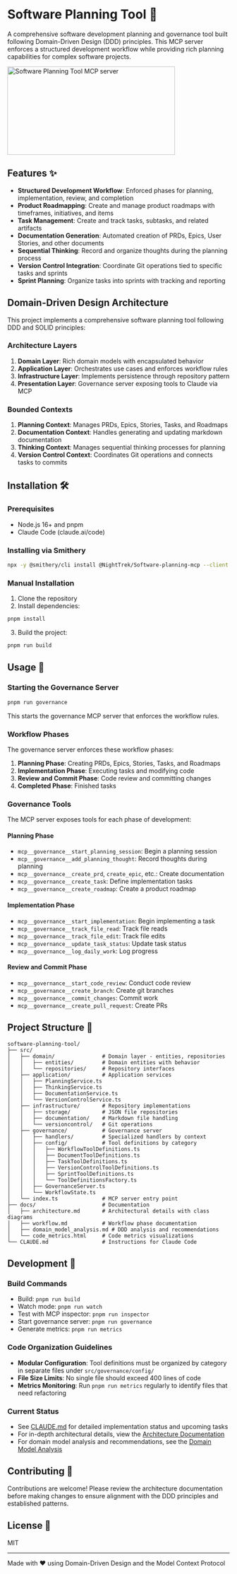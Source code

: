 # Software Planning Tool 🚀

A comprehensive software development planning and governance tool built following Domain-Driven Design (DDD) principles. This MCP server enforces a structured development workflow while providing rich planning capabilities for complex software projects.

<a href="https://glama.ai/mcp/servers/a35c7qc7ie">
  <img width="380" height="200" src="https://glama.ai/mcp/servers/a35c7qc7ie/badge" alt="Software Planning Tool MCP server" />
</a>

## Features ✨

- **Structured Development Workflow**: Enforced phases for planning, implementation, review, and completion
- **Product Roadmapping**: Create and manage product roadmaps with timeframes, initiatives, and items
- **Task Management**: Create and track tasks, subtasks, and related artifacts
- **Documentation Generation**: Automated creation of PRDs, Epics, User Stories, and other documents
- **Sequential Thinking**: Record and organize thoughts during the planning process
- **Version Control Integration**: Coordinate Git operations tied to specific tasks and sprints
- **Sprint Planning**: Organize tasks into sprints with tracking and reporting

## Domain-Driven Design Architecture

This project implements a comprehensive software planning tool following DDD and SOLID principles:

### Architecture Layers

1. **Domain Layer**: Rich domain models with encapsulated behavior
2. **Application Layer**: Orchestrates use cases and enforces workflow rules
3. **Infrastructure Layer**: Implements persistence through repository pattern
4. **Presentation Layer**: Governance server exposing tools to Claude via MCP

### Bounded Contexts

1. **Planning Context**: Manages PRDs, Epics, Stories, Tasks, and Roadmaps
2. **Documentation Context**: Handles generating and updating markdown documentation
3. **Thinking Context**: Manages sequential thinking processes for planning
4. **Version Control Context**: Coordinates Git operations and connects tasks to commits

## Installation 🛠️

### Prerequisites

- Node.js 16+ and pnpm
- Claude Code (claude.ai/code)

### Installing via Smithery

```bash
npx -y @smithery/cli install @NightTrek/Software-planning-mcp --client claude
```

### Manual Installation

1. Clone the repository
2. Install dependencies:
```bash
pnpm install
```
3. Build the project:
```bash
pnpm run build
```

## Usage 🧰

### Starting the Governance Server

```bash
pnpm run governance
```

This starts the governance MCP server that enforces the workflow rules.

### Workflow Phases

The governance server enforces these workflow phases:

1. **Planning Phase**: Creating PRDs, Epics, Stories, Tasks, and Roadmaps
2. **Implementation Phase**: Executing tasks and modifying code
3. **Review and Commit Phase**: Code review and committing changes
4. **Completed Phase**: Finished tasks

### Governance Tools

The MCP server exposes tools for each phase of development:

#### Planning Phase
- `mcp__governance__start_planning_session`: Begin a planning session
- `mcp__governance__add_planning_thought`: Record thoughts during planning
- `mcp__governance__create_prd`, `create_epic`, etc.: Create documentation
- `mcp__governance__create_task`: Define implementation tasks
- `mcp__governance__create_roadmap`: Create a product roadmap

#### Implementation Phase
- `mcp__governance__start_implementation`: Begin implementing a task
- `mcp__governance__track_file_read`: Track file reads
- `mcp__governance__track_file_edit`: Track file edits
- `mcp__governance__update_task_status`: Update task status
- `mcp__governance__log_daily_work`: Log progress

#### Review and Commit Phase
- `mcp__governance__start_code_review`: Conduct code review
- `mcp__governance__create_branch`: Create git branches
- `mcp__governance__commit_changes`: Commit work
- `mcp__governance__create_pull_request`: Create PRs

## Project Structure 📂

```
software-planning-tool/
├── src/
│   ├── domain/               # Domain layer - entities, repositories
│   │   ├── entities/         # Domain entities with behavior
│   │   └── repositories/     # Repository interfaces
│   ├── application/          # Application services
│   │   ├── PlanningService.ts
│   │   ├── ThinkingService.ts
│   │   ├── DocumentationService.ts
│   │   └── VersionControlService.ts
│   ├── infrastructure/       # Repository implementations
│   │   ├── storage/          # JSON file repositories
│   │   ├── documentation/    # Markdown file handling
│   │   └── versioncontrol/   # Git operations
│   ├── governance/           # Governance server
│   │   ├── handlers/         # Specialized handlers by context
│   │   ├── config/           # Tool definitions by category
│   │   │   ├── WorkflowToolDefinitions.ts
│   │   │   ├── DocumentToolDefinitions.ts
│   │   │   ├── TaskToolDefinitions.ts
│   │   │   ├── VersionControlToolDefinitions.ts
│   │   │   ├── SprintToolDefinitions.ts
│   │   │   └── ToolDefinitionsFactory.ts
│   │   ├── GovernanceServer.ts
│   │   └── WorkflowState.ts
│   └── index.ts              # MCP server entry point
├── docs/                     # Documentation
│   ├── architecture.md       # Architectural details with class diagrams
│   ├── workflow.md           # Workflow phase documentation
│   ├── domain_model_analysis.md # DDD analysis and recommendations
│   └── code_metrics.html     # Code metrics visualizations
└── CLAUDE.md                 # Instructions for Claude Code
```

## Development 🔨

### Build Commands
- Build: `pnpm run build`
- Watch mode: `pnpm run watch`
- Test with MCP inspector: `pnpm run inspector`
- Start governance server: `pnpm run governance`
- Generate metrics: `pnpm run metrics`

### Code Organization Guidelines

- **Modular Configuration**: Tool definitions must be organized by category in separate files under `src/governance/config/`
- **File Size Limits**: No single file should exceed 400 lines of code
- **Metrics Monitoring**: Run `pnpm run metrics` regularly to identify files that need refactoring

### Current Status

- See [CLAUDE.md](CLAUDE.md) for detailed implementation status and upcoming tasks
- For in-depth architectural details, view the [Architecture Documentation](docs/architecture.md)
- For domain model analysis and recommendations, see the [Domain Model Analysis](docs/domain_model_analysis.md)

## Contributing 🤝

Contributions are welcome! Please review the architecture documentation before making changes to ensure alignment with the DDD principles and established patterns.

## License 📄

MIT

---

Made with ❤️ using Domain-Driven Design and the Model Context Protocol